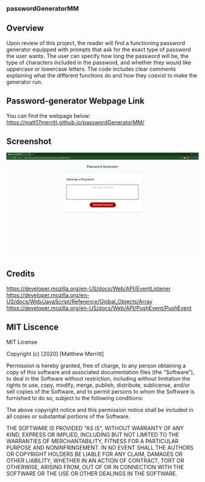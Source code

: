 ### passwordGeneratorMM

## Overview

Upon review of this project, the reader will find a functioning password generator equipped with prompts that ask for the exact type of password the user wants. The user can specify how long the password will be, the type of characters included in the password, and whether they would like uppercase or lowercase letters. The code includes clear comments explaining what the different functions do and how they coexist to make the generator run.

## Password-generator Webpage Link

You can find the webpage below:
https://matt17merritt.github.io/passwordGeneratorMM/

## Screenshot
![passwordGeneratorMM](assets/screenshotPass.PNG)

## Credits

https://developer.mozilla.org/en-US/docs/Web/API/EventListener
https://developer.mozilla.org/en-US/docs/Web/JavaScript/Reference/Global_Objects/Array
https://developer.mozilla.org/en-US/docs/Web/API/PushEvent/PushEvent

## MIT Liscence

MIT License

Copyright (c) [2020] [Matthew Merritt]

Permission is hereby granted, free of charge, to any person obtaining a copy
of this software and associated documentation files (the "Software"), to deal
in the Software without restriction, including without limitation the rights
to use, copy, modify, merge, publish, distribute, sublicense, and/or sell
copies of the Software, and to permit persons to whom the Software is
furnished to do so, subject to the following conditions:

The above copyright notice and this permission notice shall be included in all
copies or substantial portions of the Software.

THE SOFTWARE IS PROVIDED "AS IS", WITHOUT WARRANTY OF ANY KIND, EXPRESS OR
IMPLIED, INCLUDING BUT NOT LIMITED TO THE WARRANTIES OF MERCHANTABILITY,
FITNESS FOR A PARTICULAR PURPOSE AND NONINFRINGEMENT. IN NO EVENT SHALL THE
AUTHORS OR COPYRIGHT HOLDERS BE LIABLE FOR ANY CLAIM, DAMAGES OR OTHER
LIABILITY, WHETHER IN AN ACTION OF CONTRACT, TORT OR OTHERWISE, ARISING FROM,
OUT OF OR IN CONNECTION WITH THE SOFTWARE OR THE USE OR OTHER DEALINGS IN THE
SOFTWARE.
